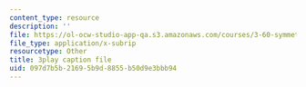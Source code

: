 ```yaml
---
content_type: resource
description: ''
file: https://ol-ocw-studio-app-qa.s3.amazonaws.com/courses/3-60-symmetry-structure-and-tensor-properties-of-materials-fall-2005/097d7b5b21695b9d8855b50d9e3bbb94_FEsKwINx--I.vtt
file_type: application/x-subrip
resourcetype: Other
title: 3play caption file
uid: 097d7b5b-2169-5b9d-8855-b50d9e3bbb94
---
```

